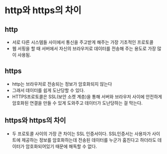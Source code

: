 # http와 https의 차이

## http
* 서로 다른 시스템들 사이에서 통신을 주고받게 해주는 가장 기초적인 프로토콜
* 웹 서핑을 할 때 서버에서 자신의 브라우저로 데이터를 전송해 주는 용도로 가장 많이 사용됨.

## https
* http는 브라우저로 전송되는 정보가 암호화되지 않는다
* 그래서 데이터를 쉽게 도난당할 수 있다.
* HTTPS프로토콜은 SSL(보안 소켓 계층)을 통해 서버와 브라우저 사이에 안전하게 암호화된 연결을 만들 수 있게 도와주고 데이터가 도난당하는 걸 막는다.

## https와 https의 차이
* 두 프로토콜 사이의 가장 큰 차이는 SSL 인증서이다. SSL인증서는 사용자가 사이트에 제공하는 정보를 암호화하는데 전송된 데이터를 누군가 훔친다고 하더라도 데이터가 암호화되어있기 때문에 해독할 수 없다.
